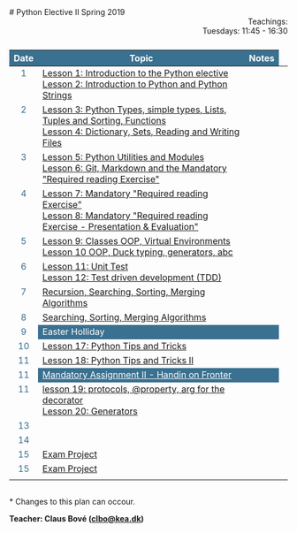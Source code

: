 <head>
  <style> 
    
    h1:first-of-type {display: none;}
    #github {text-align: right; margin:-50px 0 50px 0}
    #teachings {text-align: right; margin: 0px 0 10px 0}
    #tbl {display: inline-table}
    td {vertical-align: top;}
    thead th {background-color: #3a7090; color:#ffffff}
    td:nth-child(1) {color: #3a7090; text-align:center}
  </style>
</head>
# Python Elective II Spring 2019

<!-- <div id="github"><a href="https://github.com/python-elective-2-spring-2019/">GitHub</a>
</div> -->

<div id="teachings">
  Teachings: <br> Tuesdays: 11:45 - 16:30<br> 
</div>

<table id="tbl">
  <thead>
  <tr>
      <th>Date</th>
      <th>Topic</th>
      <th>Notes</th>
  </tr>
  </thead>
  <tbody>
  <tr>
      <td>1</td>
      <td>    
        <a href="https://github.com/python-elective-2-spring-2019/Lesson-01-Introduction-to-the-Python-elective/blob/master/README.md">Lesson 1: Introduction to the Python elective</a><br>
        <a href="https://github.com/python-elective-2-spring-2019/Lesson-02-Introduction-to-Python-and-Python-Strings/blob/master/README.md">Lesson 2: Introduction to Python and Python Strings</a>
        </td>
    <td></td>
  </tr>
  
  <tr>
      <td>2</td>
      <td><a href="https://github.com/python-elective-2-spring-2019/Lesson-03-Python-Types-simple-types-Lists-Tuples-and-Sorting/blob/master/README.md">Lesson 3: Python Types, simple types, Lists, Tuples and Sorting, Functions</a><br>
      <a href="https://github.com/python-elective-2-spring-2019/Lesson-04-Dictionary-Sets-Reading-and-Writing-Files/blob/master/README.md">Lesson 4: Dictionary, Sets, Reading and Writing Files</a>
      </td>
      <td></td>
  </tr>
  
  <tr>
      <td>3</td>
      <td><a href="https://github.com/python-elective-2-spring-2019/Lesson-05-Python-Utilities-and-Modules/blob/master/README.md">Lesson 5: Python Utilities and Modules</a><br>
      <a href="https://github.com/python-elective-2-spring-2019/Lesson-06-Git-Markdown-and-Required-reading-Exercise/blob/master/README.md">Lesson 6: Git, Markdown and the Mandatory "Required reading Exercise"</a>
      </td>
      <td></td>
  </tr>  
  
<tr>     
      <td>4</td>
      <td><a href="https://github.com/python-elective-2-spring-2019/Lesson-07-Required-reading-Exercise/blob/master/README.md">Lesson 7: Mandatory "Required reading Exercise"</a><br>
      <a href="https://github.com/python-elective-2-spring-2019/Lesson-08-Required-reading-Exercise/blob/master/README.md">Lesson 8: Mandatory "Required reading Exercise - Presentation & Evaluation"</a>
      </td>
      <td></td>
  </tr>

<tr>   
      <td>5</td>
      <td><a href="https://github.com/python-elective-2-spring-2019/Lesson-09-Classes-OOP-Virtual-Environments-and-Packages">Lesson 9: Classes OOP, Virtual Environments</a><br>
      <a href="https://github.com/python-elective-2-spring-2019/Lesson-10-oop-ducktyping-decorators-abc">Lesson 10 OOP, Duck typing, generators, abc</a>
      </td>
      <td></td>
</tr>
    
  <tr> 
      <td>6</td>
      <td><a href="https://github.com/python-elective-2-spring-2019/Lesson-11-Unit-Test">Lesson 11: Unit Test</a><br>
      <a href="https://github.com/python-elective-2-spring-2019/Lesson-12-Testing-Debugging-Exeptions">Lesson 12: Test driven development (TDD)</a></td>
      <td></td>
      <td></td>
  </tr>
  
  <tr>  
      <td>7</td>
      <td><a href="">Recursion, Searching, Sorting, Merging Algorithms</a></td>
      <td></td>
  </tr>

  <tr>  
      <td>8</td>
      <td><a href="">Searching, Sorting, Merging Algorithms</a></td>
      <td></td>
  </tr>

  <tr >
      <td>9</td>
      <td style="background-color: #3a7090; color:#fff">Easter Holliday</td>
      <td style="background-color: #3a7090; color:#fff"></td>
  </tr>

  <tr> 
      <td>10</td>
      <td><a href="https://github.com/python-elective-2-spring-2019/Lesson-17-Python-Tips-and-Tricks">Lesson 17: Python Tips and Tricks</a></td>
      <td></td>
  </tr>
 
  <tr>
      <td>11</td>
      <td>
      <a href="">Lesson 18: Python Tips and Tricks II</a>
      </td>
      <td></td>
  </tr>

  <tr>
      <td>11</td>
      <td style="background-color: #3a7090"><a href="https://github.com/python-elective-2-spring-2019/Mandatory_assignment_2/blob/master/README.md" style="color:#fff">Mandatory Assignment II - Handin on Fronter</a>
      </td>
      <td style="background-color: #3a7090; color:#fff"></td>
  </tr>
 

   <tr>
      <td>11</td>
      <td><a href="https://github.com/python-elective-1-spring-2019/lesson-19-property-protocols-arg-in-generator">lesson 19: protocols, @property, arg for the decorator</a><br><a href="https://github.com/python-elective-1-spring-2019/Lesson-20-generators-generator-expression">Lesson 20: Generators</a></td>
      <td></td>
  </tr>


 
   <tr>
      <td>13</td>
      <td><a href=""></a></td>
      <td></td>
  </tr>
  
  <tr>
      <td>14</td>
      <td><a href=""></a></td>
      <td></td>
  </tr>
  
  <tr>    
      <td>15</td>
      <td><a href="">Exam Project</a></td>
      <td></td>
  </tr>
  <tr>
      <td>15</td>
      <td><a href="">Exam Project</a></td>
      <td></td>
  </tr>
  <tr>
      <td></td>
      <td><a href=""></a></td>
      <td></td>
  </tr>

  </tbody>
</table>
            
\* Changes to this plan can occour. <br>

__Teacher: Claus Bové (clbo@kea.dk)__

<script>
 var dates = [

        {week : 1, date : '19-02'}, 

        {week : 2, date : '26-02'},  

        {week : 3, date : '05-03'}, 

        {week : 4, date : '12-03'}, 

        {week : 5, date : '19-03'}, 

        {week : 6, date : '26-03'}, 

        {week : 7, date : '02-04'}, 

        {week : 8, date : '09-04'},

         {week : 15, date : '16-04'},
        // week 9 Easter
        {week : 9, date : '23-04'},        

        {week : 10, date : '30-04'},

        {week : 10, date : '01-05'},

        {week : 11, date : '07-05'},

        {week : 12, date : '14-05'},

        {week : 13, date : '21-05'},

        {week : 14, date : '28-05'},

        {week : 15, date : '04-06'},

       

    ]; 
  
 var table = document.getElementById("tbl");  
 var rows = table.getElementsByTagName("tr");
 
 for(i = 1; i < rows.length; i++){

     if(rows[i].getAttribute("class") === 'holliday'){
        i++;   
     }

      var tds = rows[i].getElementsByTagName("td"); 
      tds[0].innerHTML= dates[i-1].date + '-2019'; 
      // tds[1].innerHTML= dates[i-1].date + ' - 2018';  
    } 
 
</script>

